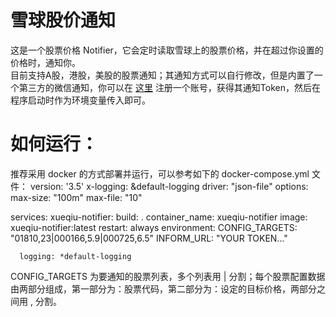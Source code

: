 # 雪球股价通知 

这是一个股票价格 Notifier，它会定时读取雪球上的股票价格，并在超过你设置的价格时，通知你。   
目前支持A股，港股，美股的股票通知；其通知方式可以自行修改，但是内置了一个第三方的微信通知，你可以在 [这里](http://sc.ftqq.com/?c=wechat&a=bind) 注册一个账号，获得其通知Token，然后在程序启动时作为环境变量传入即可。  

# 如何运行：  
推荐采用 docker 的方式部署并运行，可以参考如下的 docker-compose.yml 文件： 
  version: '3.5'
  x-logging:
    &default-logging
    driver: "json-file"
    options:
      max-size: "100m"
      max-file: "10"

  services:
    xueqiu-notifier:
      build: .
      container_name: xueqiu-notifier
      image: xueqiu-notifier:latest
      restart: always
      environment:
        CONFIG_TARGETS: "01810,23|000166,5.9|000725,6.5"
        INFORM_URL: "YOUR TOKEN..."

      logging: *default-logging    

CONFIG_TARGETS 为要通知的股票列表，多个列表用 | 分割；每个股票配置数据由两部分组成，第一部分为：股票代码，第二部分为：设定的目标价格，两部分之间用 , 分割。




